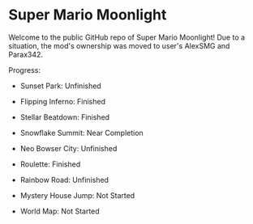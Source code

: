 # Super Mario Moonlight

Welcome to the public GitHub repo of Super Mario Moonlight! Due to a situation, the mod's ownership was moved to user's AlexSMG and Parax342. 

Progress:
- Sunset Park: Unfinished
- Flipping Inferno: Finished
- Stellar Beatdown: Finished
- Snowflake Summit: Near Completion
- Neo Bowser City: Unfinished

- Roulette: Finished
- Rainbow Road: Unfinished
- Mystery House Jump: Not Started
- World Map: Not Started
